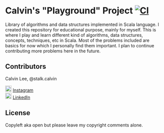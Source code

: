 # Calvin's "Playground" Project [![CI](https://travis-ci.org/stalk-calvin/Scala-Algorithm.svg?branch=master)](https://travis-ci.org/stalk-calvin/Scala-Algorithm)

Library of algorithms and data structures implemented in Scala language. I created this repository for educational purpose, mainly for myself. This is where I play and learn different kind of algorithms, data structures, concepts, techniques, etc in Scala. Most of the problems included are basics for now which I personally find them important. I plan to continue contributing more problems here in the future.
 
## Contributors

Calvin Lee, @stalk.calvin

<a href="https://www.instagram.com/stalk.calvin/"><img alt="Add me to Instagram" src="http://www.dep.pa.gov/publishingimages/instagram.png" height="20px" width="20px"/></a> <span><a href="https://www.instagram.com/stalk.calvin/">Instagram</a></span>
<br/>
<a href="https://www.linkedin.com/in/stalkme"><img alt="Add me to Linkedin" src="http://aspyra.com/wp-content/uploads/icon-linkedin-20px.png" height="20px" width="20px"/></a> <span><a href="https://www.linkedin.com/in/stalkme">LinkedIn</a></span>

## License

Copyleft aka open but please leave my copyright comments alone.
